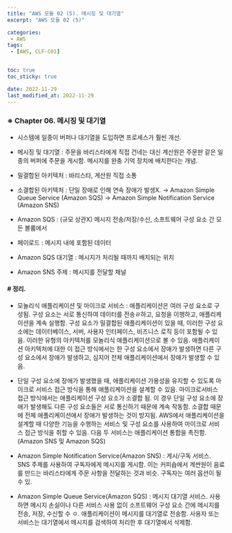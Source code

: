 ```yaml
---
title: "AWS 모듈 02 (5). 메시징 및 대기열"
excerpt: "AWS 모듈 02 (5)"

categories:
 - AWS
tags:
 - [AWS, CLF-C01]


toc: true
toc_sticky: true

date: 2022-11-29
last_modified_at: 2022-11-29
---
```


<!-- outline-start -->




### ※ Chapter 06. 메시징 및 대기열


- 시스템에 일종이 버퍼나 대기열을 도입하면 프로세스가 훨씬 개선.


- 메시징 및 대기열
 : 주문을 바리스타에게 직접 건네는 대신 계산원은 주문판 같은 일종의 버퍼에 주문을 게시함. 메시지를 완충 기억 장치에 배치한다는 개념.


- 밀결합된 아키텍처 : 바리스타, 계산원 직접 소통
- 소결합된 아키텍처 : 단일 장애로 인해 연속 장애가 발생X.
 -> Amazon Simple Queue Service (Amazon SQS)
 -> Amazon Simple Notification Service (Amazon SNS)


- Amazon SQS
 : (규모 상관X) 메시지 전송/저장/수신,
   소프트웨어 구성 요소 간
   모든 볼륨에서


- 페이로드 : 메시지 내에 포함된 데이터


- Amazon SQS 대기열 : 메시지가 처리될 때까지 배치되는 위치


- Amazon SNS 주제 : 메시지를 전달할 채널





#### # 정리.


- 모놀리식 애플리케이션 및 마이크로 서비스 : 애플리케이션은 여러 구성 요소로 구성됨. 구성 요소는 서로 통신하여 데이터를 전송ㄹ하고, 요청을 이행하고, 애플리케이션을 계속 실행함. 구성 요소가 밀결합된 애플리케이션이 있을 때, 이러한 구성 요소에는 데이터베이스, 서버, 사용자 인터페이스, 비즈니스 로직 등이 포함될 수 있음. 이러한 유형의 아키텍처를 모놀리식 애플리케이션으로 볼 수 있음. 애플리케이션 아키텍처에 대한 이 접근 방식에서는 한 구성 요소에서 장애가 발생하면 다른 구성 요소에서 장애가 발생하고, 심지어 전체 애플리케이션에서 장애가 발생할 수 있음.


- 단일 구성 요소에 장애가 발생했을 때, 애플리케이션 가용성을 유지할 수 있도록 마이크로 서비스 접근 방식을 통해 애플리케이션을 설계할 수 있음. 마이크로서비스 접근 방식에서는 애플리케이션 구성 요소가 소결합 됨. 이 경우 단일 구성 요소에 장애가 발생해도 다른 구성 요소들은 서로 통신하기 때문에 계속 작동함. 소결합 때문에 전체 애플리케이션에서 장애가 발생하는 것이 방지됨. AWS에서 애플리케이션을 설계할 때 다양한 기능을 수행하는 서비스 및 구성 요소를 사용하여 마이크로 서비스 접근 방식을 취할 수 있음. 다음 두 서비스는 애플리케이션 통합을 촉진함. (Amazon SNS 및 Amazon SQS)


- Amazon Simple Notification Service(Amazon SNS) : 게시/구독 서비스. SNS 주제를 사용하여 구독자에게 메시지를 게시함. 이는 커피숍에서 계싼원이 음료를 만드는 바리스타에게 주문 사항을 전달하는 것과 비슷. 구독자는 여러 옵션이 될 수 있.


- Amazon Simple Queue Service(Amazon SQS) : 메시지 대기열 서비스. 사용하면 메시지 손실이나 다른 서비스 사용 없이 소프트웨어 구성 요소 간에 메시지를 전송, 저장, 수신할 수 ㅇ. 애플리케이션이 메시지를 대기열로 전송함. 사용자 또는 서비스는 대기열에서 메시지를 검색하여 처리한 후 대기열에서 삭제함.


